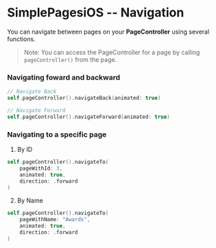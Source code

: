 # SimplePagesiOS -- Navigation

You can navigate between pages on your **PageController** using several functions.

> Note: You can access the PageController for a page by calling `pageController()` from the page.

### Navigating foward and backward

```swift
// Navigate Back
self.pageController().navigateBack(animated: true)

// Navigate Forward
self.pageController().navigateForward(animated: true)
```

### Navigating to a specific page

1. By ID

```swift
self.pageController().navigateTo(
    pageWithId: 3,
    animated: true,
    direction: .forward
)
```

2. By Name

```swift
self.pageController().navigateTo(
    pageWithName: "Awards",
    animated: true,
    direction: .forward
)
```
